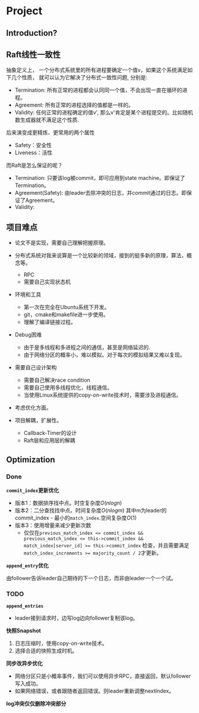 # Project

## Introduction?



## Raft线性一致性

抽象定义上， 一个分布式系统里的所有进程要确定一个值v，如果这个系统满足如下几个性质， 就可以认为它解决了分布式一致性问题, 分别是:

- Termination: 所有正常的进程都会认同同一个值，不会出现一直在循环的进程。
- Agreement: 所有正常的进程选择的值都是一样的。
- Validity: 任何正常的进程确定的值v', 那么v'肯定是某个进程提交的。比如随机数生成器就不满足这个性质.

后来演变成更精炼、更常用的两个属性

* Safety：安全性
* Liveness：活性



而Raft是怎么保证的呢？

* Termination: 只要该log被commit，即可应用到state machine。即保证了Termination。
* Agreement(Safety): 由leader去除冲突的日志，并commit通过的日志。即保证了Agreement。
* Validity: 





## 项目难点

* 论文不是实现，需要自己理解把握原理。
* 分布式系统对我来说算是一个比较新的领域，接到的挺多新的原理，算法，概念等。
  * RPC
  * 需要自己实现状态机

* 环境和工具
  * 第一次在完全在Ubuntu系统下开发。
  * git，cmake和makefile进一步使用。
  * 理解了编译链接过程。

* Debug困难
  * 由于是多线程和多进程之间的通信，甚至是网络延迟的.
  * 由于网络分区的概率小，难以模拟。对于每次的模拟结果又难以复现。
* 需要自己设计架构
  * 需要自己解决race condition
  * 需要自己使用多线程优化，线程通信。
  * 当使用Linux系统提供的copy-on-write技术时，需要涉及进程通信。

* 考虑优化方面。
* 项目解耦，扩展性。
  * Callback-Timer的设计
  * Raft层和应用层的解耦




## Optimization

### Done

**`commit_index`更新优化**

* 版本1：数据排序找中点。时空复杂度$O(nlog n)$
* 版本2：二分查找找中点。时间复杂度$O(nlogm)$ 其中m为leader的commit_index - 最小的`match_index`.空间复杂度$O(1)$
* 版本3：使用增量来减少更新次数
  * 仅仅在`previous_match_index <= commit_index && previous_match_index <= this->commit_index && match_index[server_id] >= this->commit_index` 检查，并且需要满足`match_index_increments >= majority_count / 2`才更新。




**`append_entry`优化**

由follower告诉leader自己期待的下一个日志，而非由leader一个一个试。



### TODO

**`append_entries`**

* leader接到请求时，边写log边向follower复制该log。



**快照Snapshot**

1. 日志压缩时，使用copy-on-write技术。
2. 选择合适的快照生成时机。



**同步改异步优化**

* 网络分区只是小概率事件，我们可以使用异步RPC，直接返回，默认follower写入成功。
* 如果网络错误，或者跟随者返回错误。则leader重新调整nextIndex。



**log冲突仅仅删除冲突部分**





